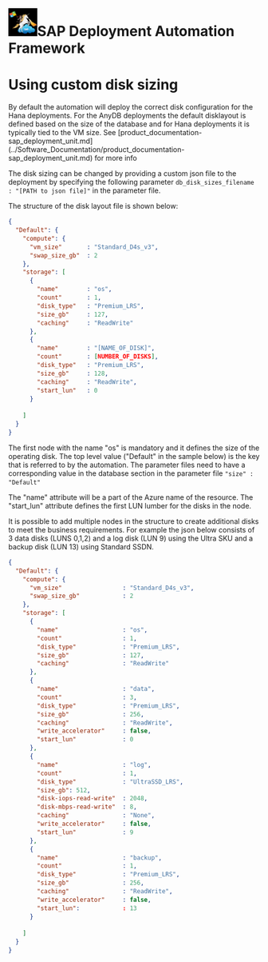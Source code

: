 # ![SAP Deployment Automation Framework](../assets/images/UnicornSAPBlack64x64.png)**SAP Deployment Automation Framework** #
# Using custom disk sizing #

By default the automation will deploy the correct disk configuration for the Hana deployments. For the AnyDB deployments the default disklayout is defined based on the size of the database and for Hana deployments it is typically tied to the VM size. See [product_documentation-sap_deployment_unit.md] (../Software_Documentation/product_documentation-sap_deployment_unit.md) for more info

The disk sizing can be changed by providing a custom json file to the deployment by specifying the following parameter ```db_disk_sizes_filename : "[PATH to json file]"``` in the parameter file.

The structure of the disk layout file is shown below:

```json
{
  "Default": {
    "compute": {
      "vm_size"       : "Standard_D4s_v3",
      "swap_size_gb"  : 2
    },
    "storage": [
      {
        "name"        : "os",
        "count"       : 1,
        "disk_type"   : "Premium_LRS",
        "size_gb"     : 127,
        "caching"     : "ReadWrite"
      },
      {
        "name"        : "[NAME_OF_DISK]",
        "count"       : [NUMBER_OF_DISKS],
        "disk_type"   : "Premium_LRS",
        "size_gb"     : 128,
        "caching"     : "ReadWrite",
        "start_lun"   : 0 
      }

    ]
  }
}
```

The first node with the name "os" is mandatory and it defines the size of the operating disk. The top level value ("Default" in the sample below) is the key that is referred to by the automation. The parameter files need to have a corresponding value in the database section in the parameter file ```"size" : "Default"```

The "name" attribute will be a part of the Azure name of the resource. 
The "start_lun" attribute defines the first LUN lumber for the disks in the node.

It is possible to add multiple nodes in the structure to create additional disks to meet the business requirements. For example the json below consists of 3 data disks (LUNS 0,1,2) and a log disk (LUN 9) using the Ultra SKU and a backup disk (LUN 13) using Standard SSDN.

```json
{
  "Default": {
    "compute": {
      "vm_size"                 : "Standard_D4s_v3",
      "swap_size_gb"            : 2
    },
    "storage": [
      {
        "name"                  : "os",
        "count"                 : 1,
        "disk_type"             : "Premium_LRS",
        "size_gb"               : 127,
        "caching"               : "ReadWrite"
      },
      {
        "name"                  : "data",
        "count"                 : 3,
        "disk_type"             : "Premium_LRS",
        "size_gb"               : 256,
        "caching"               : "ReadWrite",
        "write_accelerator"     : false,
        "start_lun"             : 0
      },
      {
        "name"                  : "log",
        "count"                 : 1,
        "disk_type"             : "UltraSSD_LRS",
        "size_gb": 512,
        "disk-iops-read-write"  : 2048,
        "disk-mbps-read-write"  : 8,
        "caching"               : "None",
        "write_accelerator"     : false,
        "start_lun"             : 9
      },
      {
        "name"                  : "backup",
        "count"                 : 1,
        "disk_type"             : "Premium_LRS",
        "size_gb"               : 256,
        "caching"               : "ReadWrite",
        "write_accelerator"     : false,
        "start_lun":            : 13
      }

    ]
  }
}
```

